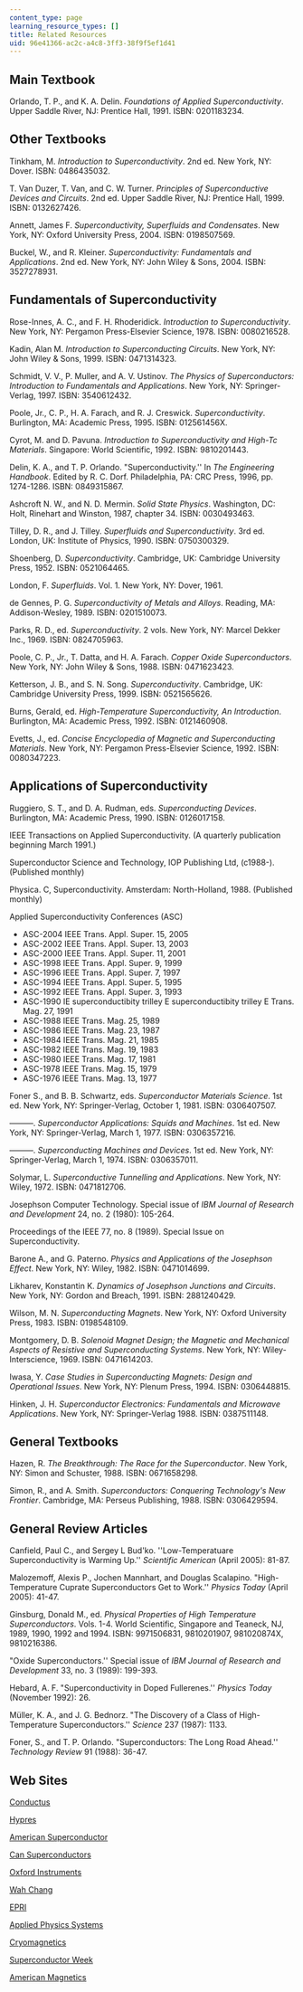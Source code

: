 ```yaml
---
content_type: page
learning_resource_types: []
title: Related Resources
uid: 96e41366-ac2c-a4c8-3ff3-38f9f5ef1d41
---
```


Main Textbook
-------------

Orlando, T. P., and K. A. Delin. _Foundations of Applied Superconductivity_. Upper Saddle River, NJ: Prentice Hall, 1991. ISBN: 0201183234.

Other Textbooks
---------------

Tinkham, M. _Introduction to Superconductivity_. 2nd ed. New York, NY: Dover. ISBN: 0486435032.

T. Van Duzer, T. Van, and C. W. Turner. _Principles of Superconductive Devices and Circuits_. 2nd ed. Upper Saddle River, NJ: Prentice Hall, 1999. ISBN: 0132627426.

Annett, James F. _Superconductivity, Superfluids and Condensates_. New York, NY: Oxford University Press, 2004. ISBN: 0198507569.

Buckel, W., and R. Kleiner. _Superconductivity: Fundamentals and Applications_. 2nd ed. New York, NY: John Wiley & Sons, 2004. ISBN: 3527278931.

Fundamentals of Superconductivity
---------------------------------

Rose-Innes, A. C., and F. H. Rhoderidick. _Introduction to Superconductivity_. New York, NY: Pergamon Press-Elsevier Science, 1978. ISBN: 0080216528.

Kadin, Alan M. _Introduction to Superconducting Circuits_. New York, NY: John Wiley & Sons, 1999. ISBN: 0471314323.

Schmidt, V. V., P. Muller, and A. V. Ustinov. _The Physics of Superconductors: Introduction to Fundamentals and Applications_. New York, NY: Springer-Verlag, 1997. ISBN: 3540612432.

Poole, Jr., C. P., H. A. Farach, and R. J. Creswick. _Superconductivity_. Burlington, MA: Academic Press, 1995. ISBN: 012561456X.

Cyrot, M. and D. Pavuna. _Introduction to Superconductivity and High-Tc Materials_. Singapore: World Scientific, 1992. ISBN: 9810201443.

Delin, K. A., and T. P. Orlando. "Superconductivity.'' In _The Engineering Handbook_. Edited by R. C. Dorf. Philadelphia, PA: CRC Press, 1996, pp. 1274-1286. ISBN: 0849315867.

Ashcroft N. W., and N. D. Mermin. _Solid State Physics_. Washington, DC: Holt, Rinehart and Winston, 1987, chapter 34. ISBN: 0030493463.

Tilley, D. R., and J. Tilley. _Superfluids and Superconductivity_. 3rd ed. London, UK: Institute of Physics, 1990. ISBN: 0750300329.

Shoenberg, D. _Superconductivity_. Cambridge, UK: Cambridge University Press, 1952. ISBN: 0521064465.

London, F. _Superfluids_. Vol. 1. New York, NY: Dover, 1961.

de Gennes, P. G. _Superconductivity of Metals and Alloys_. Reading, MA: Addison-Wesley, 1989. ISBN: 0201510073.

Parks, R. D., ed. _Superconductivity_. 2 vols. New York, NY: Marcel Dekker Inc., 1969. ISBN: 0824705963.

Poole, C. P., Jr., T. Datta, and H. A. Farach. _Copper Oxide Superconductors_. New York, NY: John Wiley & Sons, 1988. ISBN: 0471623423.

Ketterson, J. B., and S. N. Song. _Superconductivity_. Cambridge, UK: Cambridge University Press, 1999. ISBN: 0521565626.

Burns, Gerald, ed. _High-Temperature Superconductivity, An Introduction_. Burlington, MA: Academic Press, 1992. ISBN: 0121460908.

Evetts, J., ed. _Concise Encyclopedia of Magnetic and Superconducting Materials_. New York, NY: Pergamon Press-Elsevier Science, 1992. ISBN: 0080347223.

Applications of Superconductivity
---------------------------------

Ruggiero, S. T., and D. A. Rudman, eds. _Superconducting Devices_. Burlington, MA: Academic Press, 1990. ISBN: 0126017158.

IEEE Transactions on Applied Superconductivity. (A quarterly publication beginning March 1991.)

Superconductor Science and Technology, IOP Publishing Ltd, (c1988-). (Published monthly)

Physica. C, Superconductivity. Amsterdam: North-Holland, 1988. (Published monthly)

Applied Superconductivity Conferences (ASC)

*   ASC-2004 IEEE Trans. Appl. Super. 15, 2005
*   ASC-2002 IEEE Trans. Appl. Super. 13, 2003
*   ASC-2000 IEEE Trans. Appl. Super. 11, 2001
*   ASC-1998 IEEE Trans. Appl. Super. 9, 1999
*   ASC-1996 IEEE Trans. Appl. Super. 7, 1997
*   ASC-1994 IEEE Trans. Appl. Super. 5, 1995
*   ASC-1992 IEEE Trans. Appl. Super. 3, 1993
*   ASC-1990 IE superconductibity trilley E superconductibity trilley E Trans. Mag. 27, 1991
*   ASC-1988 IEEE Trans. Mag. 25, 1989
*   ASC-1986 IEEE Trans. Mag. 23, 1987
*   ASC-1984 IEEE Trans. Mag. 21, 1985
*   ASC-1982 IEEE Trans. Mag. 19, 1983
*   ASC-1980 IEEE Trans. Mag. 17, 1981
*   ASC-1978 IEEE Trans. Mag. 15, 1979
*   ASC-1976 IEEE Trans. Mag. 13, 1977

Foner S., and B. B. Schwartz, eds. _Superconductor Materials Science_. 1st ed. New York, NY: Springer-Verlag, October 1, 1981. ISBN: 0306407507.

———. _Superconductor Applications: Squids and Machines_. 1st ed. New York, NY: Springer-Verlag, March 1, 1977. ISBN: 0306357216.

———. _Superconducting Machines and Devices_. 1st ed. New York, NY: Springer-Verlag, March 1, 1974. ISBN: 0306357011.

Solymar, L. _Superconductive Tunnelling and Applications_. New York, NY: Wiley, 1972. ISBN: 0471812706.

Josephson Computer Technology. Special issue of _IBM Journal of Research and Development_ 24, no. 2 (1980): 105-264.

Proceedings of the IEEE 77, no. 8 (1989). Special Issue on Superconductivity.

Barone A., and G. Paterno. _Physics and Applications of the Josephson Effect_. New York, NY: Wiley, 1982. ISBN: 0471014699.

Likharev, Konstantin K. _Dynamics of Josephson Junctions and Circuits_. New York, NY: Gordon and Breach, 1991. ISBN: 2881240429.

Wilson, M. N. _Superconducting Magnets_. New York, NY: Oxford University Press, 1983. ISBN: 0198548109.

Montgomery, D. B. _Solenoid Magnet Design; the Magnetic and Mechanical Aspects of Resistive and Superconducting Systems_. New York, NY: Wiley-Interscience, 1969. ISBN: 0471614203.

Iwasa, Y. _Case Studies in Superconducting Magnets: Design and Operational Issues_. New York, NY: Plenum Press, 1994. ISBN: 0306448815.

Hinken, J. H. _Superconductor Electronics: Fundamentals and Microwave Applications_. New York, NY: Springer-Verlag 1988. ISBN: 0387511148.

General Textbooks
-----------------

Hazen, R. _The Breakthrough: The Race for the Superconductor_. New York, NY: Simon and Schuster, 1988. ISBN: 0671658298.

Simon, R., and A. Smith. _Superconductors: Conquering Technology's New Frontier_. Cambridge, MA: Perseus Publishing, 1988. ISBN: 0306429594.

General Review Articles
-----------------------

Canfield, Paul C., and Sergey L Bud'ko. ''Low-Temperatuare Superconductivity is Warming Up.'' _Scientific American_ (April 2005): 81-87.

Malozemoff, Alexis P., Jochen Mannhart, and Douglas Scalapino. "High-Temperature Cuprate Superconductors Get to Work.'' _Physics Today_ (April 2005): 41-47.

Ginsburg, Donald M., ed. _Physical Properties of High Temperature Superconductors_. Vols. 1-4. World Scientific, Singapore and Teaneck, NJ, 1989, 1990, 1992 and 1994. ISBN: 9971506831, 9810201907, 981020874X, 9810216386.

"Oxide Superconductors.'' Special issue of _IBM Journal of Research and Development_ 33, no. 3 (1989): 199-393.

Hebard, A. F. "Superconductivity in Doped Fullerenes.'' _Physics Today_ (November 1992): 26.

Müller, K. A., and J. G. Bednorz. "The Discovery of a Class of High-Temperature Superconductors.'' _Science_ 237 (1987): 1133.

Foner, S., and T. P. Orlando. "Superconductors: The Long Road Ahead.'' _Technology Review_ 91 (1988): 36-47.

Web Sites
---------

[Conductus](http://www.suptech.com/)

[Hypres](http://www.hypres.com/)

[American Superconductor](https://www.amsc.com/)

[Can Superconductors](http://www.can-superconductors.com/)

[Oxford Instruments](http://www.oxinst.com/)

[Wah Chang](http://www.wahchang.com/)

[EPRI](https://www.epri.com/#/?lang=en-US)

[Applied Physics Systems](http://www.appliedphysics.com/)

[Cryomagnetics](http://www.cryomagnetics.com/)

[Superconductor Week](http://www.superconductorweek.com/)

[American Magnetics](http://www.americanmagnetics.com/)